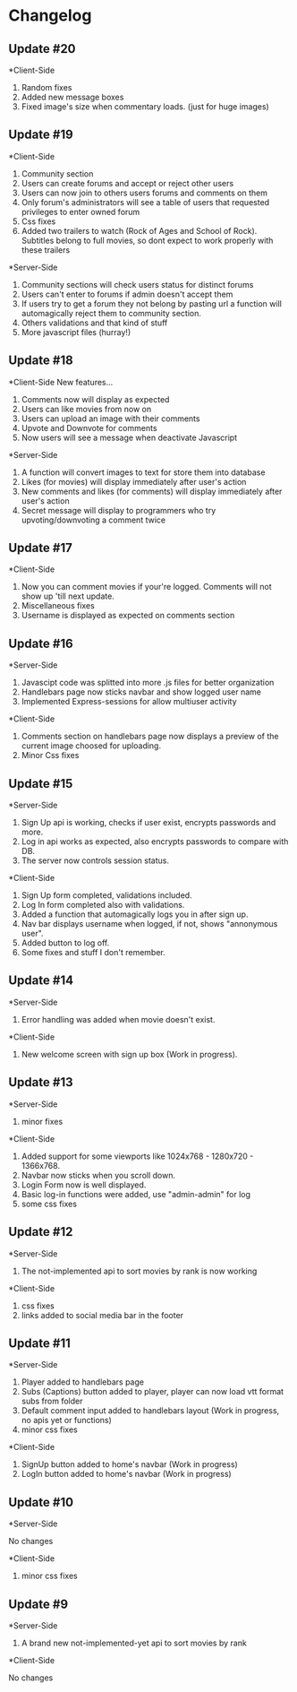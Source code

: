 # Changelog



## Update #20

*Client-Side
1. Random fixes
2. Added new message boxes 
3. Fixed image's size when commentary loads. (just for huge images)

## Update #19

*Client-Side
1. Community section
2. Users can create forums and accept or reject other users
3. Users can now join to others users forums and comments on them
4. Only forum's administrators will see a table of users that requested privileges to enter owned forum
5. Css fixes
6. Added two trailers to watch (Rock of Ages and School of Rock). Subtitles belong to full movies, so dont expect to work properly with these trailers


*Server-Side
1. Community sections will check users status for distinct forums
2. Users can't enter to forums if admin doesn't accept them
3. If users try to get a forum they not belong by pasting url a function will automagically reject them to community section.
4. Others validations and that kind of stuff
5. More javascript files (hurray!)


## Update #18

*Client-Side
New features...

1. Comments now will display as expected 
2. Users can like movies from now on 
3. Users can upload an image with their comments 
4. Upvote and Downvote for comments 
5. Now users will see a message when deactivate Javascript

*Server-Side
1. A function will convert images to text for store them into database
2. Likes (for movies) will display immediately after user's action
3. New comments and likes (for comments) will display immediately after user's action
4. Secret message will display to programmers who try upvoting/downvoting a comment twice


## Update #17

*Client-Side

1. Now you can comment movies if your're logged. Comments will not show up 'till next update.
2. Miscellaneous fixes
3. Username is displayed as expected on comments section

## Update #16

*Server-Side

1. Javascipt code was splitted into more .js files for better organization
2. Handlebars page now sticks navbar and show logged user name
3. Implemented Express-sessions for allow multiuser activity



*Client-Side

1. Comments section on handlebars page now displays a preview of the current image choosed for uploading.
2. Minor Css fixes

## Update #15

*Server-Side

1. Sign Up api is working, checks if user exist, encrypts passwords and more.
2. Log in api works as expected, also encrypts passwords to compare with DB.
3. The server now controls session status.

*Client-Side

1. Sign Up form completed, validations included.
2. Log In form completed also with validations.
3. Added a function that automagically logs you in after sign up.
4. Nav bar displays username when logged, if not, shows "annonymous user".
5. Added button to log off.
6. Some fixes and stuff I don't remember.


## Update #14

*Server-Side

1. Error handling was added when movie doesn't exist.

*Client-Side

1. New welcome screen with sign up box (Work in progress).


## Update #13

*Server-Side

1. minor fixes

*Client-Side

1. Added support for some viewports like 1024x768 - 1280x720 - 1366x768.
2. Navbar now sticks when you scroll down.
3. Login Form now is well displayed.
4. Basic log-in functions were added, use "admin-admin" for log
5. some css fixes

## Update #12

*Server-Side

1. The not-implemented api to sort movies by rank is now working

*Client-Side

1. css fixes
2. links added to social media bar in the footer

## Update #11

*Server-Side

1. Player added to handlebars page
2. Subs (Captions) button added to player, player can now load vtt format subs from folder
3. Default comment input added to handlebars layout (Work in progress, no apis yet or functions)
4. minor css fixes

*Client-Side

1. SignUp button added to home's navbar (Work in progress)
2. LogIn button added to home's navbar (Work in progress)

## Update #10

*Server-Side

No changes

*Client-Side

1. minor css fixes

## Update #9

*Server-Side

1. A brand new not-implemented-yet api to sort movies by rank

*Client-Side

No changes
